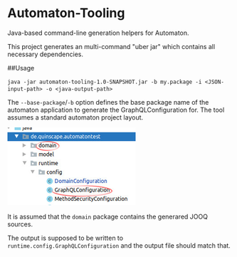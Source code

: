 # Automaton-Tooling

Java-based command-line generation helpers for Automaton.

This project generates an multi-command "uber jar" which contains all necessary dependencies.

##Usage

```shell script 
java -jar automaton-tooling-1.0-SNAPSHOT.jar -b my.package -i <JSON-input-path> -o <java-output-path>
```

The `--base-package`/`-b` option defines the base package name of the automaton application to generate the 
GraphQLConfiguration for. The tool assumes a standard automaton project layout.


![Automaton Standard Directory Layout](./standard-layout.jpg)

It is assumed that the `domain` package contains the generared JOOQ sources.

The output is supposed to be written to `runtime.config.GraphQLConfiguration` and the output file should match that.
 
